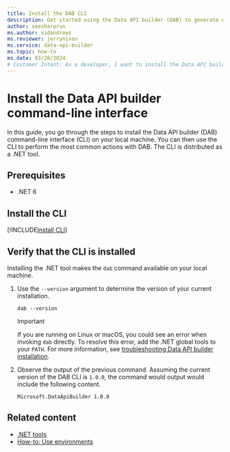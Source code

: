 ```yaml
---
title: Install the DAB CLI
description: Get started using the Data API builder (DAB) to generate APIs by installing the command-line interface (CLI).
author: seesharprun
ms.author: sidandrews
ms.reviewer: jerrynixon
ms.service: data-api-builder
ms.topic: how-to
ms.date: 03/20/2024
# Customer Intent: As a developer, I want to install the Data API builder, so that I can use it to create APIs for my databases.
---
```


# Install the Data API builder command-line interface

In this guide, you go through the steps to install the Data API builder (DAB) command-line interface (CLI) on your local machine. You can then use the CLI to perform the most common actions with DAB. The CLI is distributed as a .NET tool.

## Prerequisites

- .NET 6

## Install the CLI

[!INCLUDE[Install CLI](includes/install-cli.md)]

## Verify that the CLI is installed

Installing the .NET tool makes the `dab` command available on your local machine.

1. Use the `--version` argument to determine the version of your current installation.

    ```dotnetcli
    dab --version
    ```

    > [!IMPORTANT]
    > If you are running on Linux or macOS, you could see an error when invoking `dab` directly. To resolve this error, add the .NET global tools to your `PATH`. For more information, see [troubleshooting Data API builder installation](troubleshoot-installation.md).

1. Observe the output of the previous command. Assuming the current version of the DAB CLI is `1.0.0`, the command would output would include the following content.

    ```output
    Microsoft.DataApiBuilder 1.0.0
    ```

## Related content

- [.NET tools](/dotnet/core/tools/global-tools)
- [How-to: Use environments](how-to-use-environments.md)
